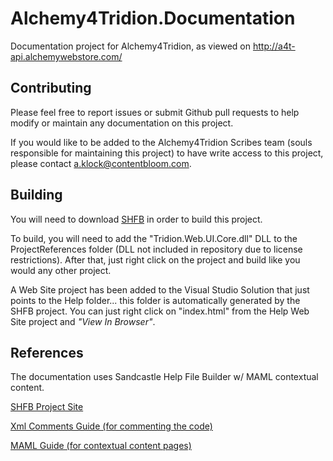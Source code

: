 # Alchemy4Tridion.Documentation
Documentation project for Alchemy4Tridion, as viewed on http://a4t-api.alchemywebstore.com/

## Contributing

Please feel free to report issues or submit Github pull requests to help modify or maintain any documentation
on this project.

If you would like to be added to the Alchemy4Tridion Scribes team (souls responsible for maintaining this project) to have write access to this project, please contact
a.klock@contentbloom.com.  

## Building

You will need to download [SHFB](https://github.com/EWSoftware/SHFB/releases) in order to build this project.

To build, you will need to add the "Tridion.Web.UI.Core.dll" DLL to the ProjectReferences folder (DLL not included in repository due to license restrictions). After that, just right click on the project and build like you would any other project.

A Web Site project has been added to the Visual Studio Solution that just points to the Help folder... this folder is automatically generated by the SHFB project.  You can just right click on "index.html" from the Help Web Site project and *"View In Browser"*.

## References
The documentation uses Sandcastle Help File Builder w/ MAML contextual content.

[SHFB Project Site](https://github.com/EWSoftware/SHFB)

[Xml Comments Guide (for commenting the code)](http://ewsoftware.github.io/XMLCommentsGuide/html/4268757F-CE8D-4E6D-8502-4F7F2E22DDA3.htm)

[MAML Guide (for contextual content pages)](http://ewsoftware.github.io/MAMLGuide/html/303c996a-2911-4c08-b492-6496c82b3edb.htm)
